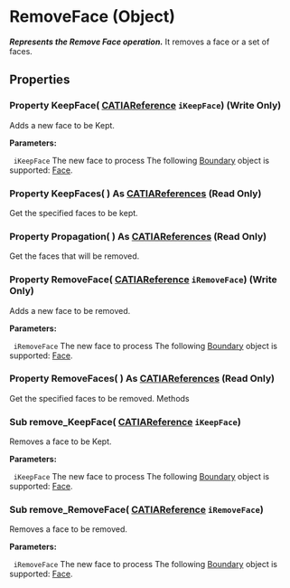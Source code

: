 # RemoveFace (Object)

**_Represents the Remove Face operation._**
It removes a face or a set of faces.

## Properties

### Property **KeepFace**( [CATIAReference](../InfInterfaces/interface_Reference_17481.md)  `iKeepFace`) (Write Only)

Adds a new face to be Kept.

**Parameters:**

` iKeepFace`      The new face to process
The following
[Boundary](../MecModInterfaces/interface_Boundary_14542.md) object is supported: [Face](../MecModInterfaces/interface_Face_3398.md).  
### Property **KeepFaces**( ) As [CATIAReferences](../InfInterfaces/interface_References_21842.md) (Read Only)

Get the specified faces to be kept.  
### Property **Propagation**( ) As [CATIAReferences](../InfInterfaces/interface_References_21842.md) (Read Only)

Get the faces that will be removed.  
### Property **RemoveFace**( [CATIAReference](../InfInterfaces/interface_Reference_17481.md)  `iRemoveFace`) (Write Only)

Adds a new face to be removed.

**Parameters:**

` iRemoveFace`      The new face to process
The following
[Boundary](../MecModInterfaces/interface_Boundary_14542.md) object is supported: [Face](../MecModInterfaces/interface_Face_3398.md).  
### Property **RemoveFaces**( ) As [CATIAReferences](../InfInterfaces/interface_References_21842.md) (Read Only)

Get the specified faces to be removed.  Methods

### Sub **remove_KeepFace**( [CATIAReference](../InfInterfaces/interface_Reference_17481.md)  `iKeepFace`)

Removes a face to be Kept.

**Parameters:**

` iKeepFace`      The new face to process
The following
[Boundary](../MecModInterfaces/interface_Boundary_14542.md) object is supported: [Face](../MecModInterfaces/interface_Face_3398.md).  
### Sub **remove_RemoveFace**( [CATIAReference](../InfInterfaces/interface_Reference_17481.md)  `iRemoveFace`)

Removes a face to be removed.

**Parameters:**

` iRemoveFace`      The new face to process
The following
[Boundary](../MecModInterfaces/interface_Boundary_14542.md) object is supported: [Face](../MecModInterfaces/interface_Face_3398.md).